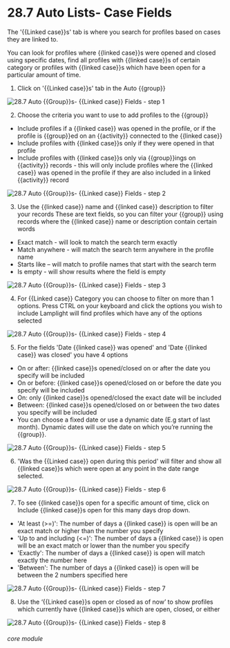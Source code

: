 # 28.7 Auto Lists- Case Fields

The &#039;{{Linked case}}s&#039; tab is where you search for profiles based on cases they are linked to.

You can look for profiles where {{linked case}}s were opened and closed using specific dates, find all profiles with {{linked case}}s of certain category or profiles with {{linked case}}s which have been open for a particular amount of time.

1. Click on &#039;{{Linked case}}s&#039; tab in the Auto {{group}}

![28.7 Auto {{Group}}s- {{Linked case}} Fields - step 1](28.7_Auto_Lists-_Case_Fields_im_1.png)

2. Choose the criteria you want to use to add profiles to the {{group}}
- Include profiles if a {{linked case}} was opened in the profile, or if the profile is {{group}}ed on an {{activity}} connected to the {{linked case}}
- Include profiles with {{linked case}}s only if they were opened in that profile
- Include profiles with {{linked case}}s only via {{group}}ings on {{activity}} records - this will only include profiles where the {{linked case}} was opened in the profile if they are also included in a linked {{activity}} record

![28.7 Auto {{Group}}s- {{Linked case}} Fields - step 2](28.7_Auto_Lists-_Case_Fields_im_2.png)

3. Use the {{linked case}} name and {{linked case}} description to filter your records
These are text fields, so you can filter your {{group}} using records where the {{linked case}} name or description contain certain words
- Exact match - will look to match the search term exactly
- Match anywhere - will match the search term anywhere in the profile name
- Starts like – will match to profile names that start with the search term
- Is empty - will show results where the field is empty

![28.7 Auto {{Group}}s- {{Linked case}} Fields - step 3](28.7_Auto_Lists-_Case_Fields_im_3.png)

4. For {{Linked case}} Category you can choose to filter on more than 1 options. Press CTRL on your keyboard and click the options you wish to include
Lamplight will find profiles which have any of the options selected

![28.7 Auto {{Group}}s- {{Linked case}} Fields - step 4](28.7_Auto_Lists-_Case_Fields_im_4.png)

5. For the fields &#039;Date {{linked case}} was opened&#039; and &#039;Date {{linked case}} was closed&#039; you have 4 options
- On or after: {{linked case}}s opened/closed on or after the date you specify will be included
- On or before: {{linked case}}s opened/closed on or before the date you specify will be included
- On: only {{linked case}}s opened/closed the exact date will be included
- Between: {{linked case}}s opened/closed on or between the two dates you specify will be included
- You can choose a fixed date or use a dynamic date (E.g start of last month). Dynamic dates will use the date on which you’re running the {{group}}.

![28.7 Auto {{Group}}s- {{Linked case}} Fields - step 5](28.7_Auto_Lists-_Case_Fields_im_5.png)

6. &#039;Was the {{Linked case}} open during this period&#039; will filter and show all {{linked case}}s which were open at any point in the date range selected.

![28.7 Auto {{Group}}s- {{Linked case}} Fields - step 6](28.7_Auto_Lists-_Case_Fields_im_6.png)

7. To see {{linked case}}s open for a specific amount of time, click on Include {{linked case}}s open for this many days drop down.
- &#039;At least (&gt;=)&#039;: The number of days a {{linked case}} is open will be an exact match or higher than the number you specify
- &#039;Up to and including (&lt;=)&#039;: The number of days a {{linked case}} is open will be an exact match or lower than the number you specify
- &#039;Exactly&#039;: The number of days a {{linked case}} is open will match exactly the number here
- &#039;Between&#039;: The number of days a {{linked case}} is open will be between the 2 numbers specified here

![28.7 Auto {{Group}}s- {{Linked case}} Fields - step 7](28.7_Auto_Lists-_Case_Fields_im_7.png)

8. Use the ‘{{Linked case}}s open or closed as of now’ to show profiles which currently have {{linked case}}s which are open, closed, or either

![28.7 Auto {{Group}}s- {{Linked case}} Fields - step 8](28.7_Auto_Lists-_Case_Fields_im_8.png)


###### core module
